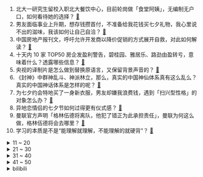 1. 北大一研究生留校入职北大餐饮中心，目前轮岗做「食堂阿姨」，无编制无户口，如何看待她的选择？ [:link:](https://www.zhihu.com/question/617910442)
2. 男友面临事业上升期，想存钱攒首付，不准备给我花钱买七夕礼物，我心里说不出的滋味，我该如何让自己自洽？ [:link:](https://www.zhihu.com/question/617745810)
3. 中国房地产报刊文，呼吁允许开发商以降价促销的方式展开自救，对此如何解读？ [:link:](https://www.zhihu.com/question/618392209)
4. 十天内 10 家 TOP50 房企发盈利警告，碧桂园、雅居乐、路劲由盈转亏，意味着什么？透露哪些信息？ [:link:](https://www.zhihu.com/question/618390988)
5. 央视的译制片是怎么做到替换原语言，又保留背景声音的？ [:link:](https://www.zhihu.com/question/617127810)
6. 《封神》中群神乱斗、神派林立，那么，真实的中国神仙体系真有这么乱么？真实的中国神话体系是怎样的呢？ [:link:](https://www.zhihu.com/question/618258499)
7. 为七夕约会特地买了一身新衣服，男友却嫌我浪费钱，遇到「扫兴型性格」的对象怎么办？ [:link:](https://www.zhihu.com/question/617928143)
8. 异地恋情侣的七夕节如何过得更有仪式感？ [:link:](https://www.zhihu.com/question/614078672)
9. 曼联官方声明「格林伍德将离队，他犯了错正为此承担责任」，曼联为何这么做，格林伍德将会去哪里？ [:link:](https://www.zhihu.com/question/618481143)
10. 学习的本质是不是“能理解就理解，不能理解的就硬背”？ [:link:](https://www.zhihu.com/question/613033850)
<details>
<summary>11 ~ 20</summary>

11. AR战队闯进Ti12正赛，如何评价及如何预期他们今年的Ti表现？ [:link:](https://www.zhihu.com/question/618448661)
12. 海关总署决定自 8 月 21 日起暂停台湾地区芒果输入大陆，还有哪些信息值得关注？会产生哪些影响？ [:link:](https://www.zhihu.com/question/618381078)
13. 韩国 8 月前 20 天出口同比下降 16.5％，贸易逆差35.66亿美元，下降的原因是什么？ [:link:](https://www.zhihu.com/question/618347699)
14. 乌克兰就接收F16战机取得重大突破，相关细节你怎么看？ [:link:](https://www.zhihu.com/question/618344442)
15. 如果《英雄联盟》一个英雄，血量无限，但是没有升级属性成长，没有技能，不能出装备，强度如何? [:link:](https://www.zhihu.com/question/615005930)
16. 记者揭秘缅北偷渡者的黑监狱「卡院」，「这里为了钱没有任何底线」，关于境外网赌电诈还有哪些信息值得注意？ [:link:](https://www.zhihu.com/question/618368991)
17. 为什么洗碗机只是喷水却能洗干净？ [:link:](https://www.zhihu.com/question/617346278)
18. 8 月 21 日上海机场、白云机场双双逼近跌停，证代称运营正常，不清楚怎么回事，哪些信息值得关注？ [:link:](https://www.zhihu.com/question/618368044)
19. 央行和财政部酝酿第四轮债务置换方案，超 2 万亿债务限额空间打开，有哪些信息值得关注？ [:link:](https://www.zhihu.com/question/618364156)
20. 不夜城可以有很多，为什么西安大唐不夜城难以被复制？ [:link:](https://www.zhihu.com/question/617593249)
</details>
<details>
<summary>21 ~ 30</summary>

21. 24届秋招会更严峻吗？ [:link:](https://www.zhihu.com/question/614023332)
22. 同部门的同事说，他不在乎这份工作坐等被裁，现在副业是工资的两倍，有点嫉妒怎么办？ [:link:](https://www.zhihu.com/question/617182483)
23. 工资降低后，你最先降低了哪种消费？ [:link:](https://www.zhihu.com/question/609669003)
24. 如何评价赵本山、宋小宝主演的古装喜剧《鹊刀门传奇》？ [:link:](https://www.zhihu.com/question/617937437)
25. 刚到事业单位入职报道，领导将我拉入了工作群是否应该主动添加所有人的微信？ [:link:](https://www.zhihu.com/question/617241870)
26. 有哪些用过后觉得相见恨晚的「办公室神器」？ [:link:](https://www.zhihu.com/question/616074457)
27. 如果在《哈利波特》中新加入一个人物，你会加谁? [:link:](https://www.zhihu.com/question/534707123)
28. 为什么说每天至少走4000步可显著降低死亡风险，如何从医学角度解读？ [:link:](https://www.zhihu.com/question/617794207)
29. 现在工作那么难找，为啥互联网上「不爽就离职」的言论还这么多呢？这会不会对年轻人有误导？ [:link:](https://www.zhihu.com/question/617922051)
30. 都2023年了，让你花八九千买一款很重的「压手」折叠屏手机，会愿意吗？ [:link:](https://www.zhihu.com/question/618268175)
</details>
<details>
<summary>31 ~ 40</summary>

31. 养了宠物后给你最大的感触是什么？ [:link:](https://www.zhihu.com/question/618232536)
32. 《英雄联盟》什么英雄能扛住蛮王六级越塔强杀那一波？ [:link:](https://www.zhihu.com/question/546924601)
33. 董路带领中国足球小将0910出征西班牙9战7胜2平。国内同年龄段球队能否达到或者有过类似成绩？ [:link:](https://www.zhihu.com/question/616524899)
34. 多家头部公募基金公司、券商资管发布「自购」公告，如何解读？哪些信息值得关注？ [:link:](https://www.zhihu.com/question/618392020)
35. 开车高速路上，突遇大暴雨，司机要怎么做才安全？ [:link:](https://www.zhihu.com/question/607950128)
36. 北京加强管理电动三轮车，依规核发「京 C」号段摩托车号牌，如何看待此事？ [:link:](https://www.zhihu.com/question/618022701)
37. 日常通勤有哪些好用的防晒霜？ [:link:](https://www.zhihu.com/question/614183770)
38. 顾天之输光赌资后又被「内幕消息」诱惑借贷投资虚拟货币，《孤注一掷》中的套路到底是赌博还是诈骗？ [:link:](https://www.zhihu.com/question/616198914)
39. 8 月 LPR 报价出炉，1 年期降 10 个基点，5 年期利率维持不变，将产生哪些影响？ [:link:](https://www.zhihu.com/question/618346700)
40. TI12 预选赛 Aster 1:2 不敌 TB 遭淘汰，对此你有什么想说的？ [:link:](https://www.zhihu.com/question/618305658)
</details>
<details>
<summary>41 ~ 50</summary>

41. 女朋友生日和七夕相差一天，适合把这两个日子合并在同一天过吗？ [:link:](https://www.zhihu.com/question/616784855)
42. 感觉《长相思》中明明涂山璟更好，为什么大家都喜欢相柳？ [:link:](https://www.zhihu.com/question/615906144)
43. 日本宣布「核污水最早 8 月 24 日排海」，会如何影响海洋生态和人类健康？海鲜还能吃吗？ [:link:](https://www.zhihu.com/question/618479369)
44. 多城拟降低二套房首付比例，楼市优化政策持续出台，释放了哪些信号？ [:link:](https://www.zhihu.com/question/618357154)
45. 大学生八月份想出去旅游不知道去哪，能不能推荐一下性价比高景色优美的城市？ [:link:](https://www.zhihu.com/question/612018419)
46. 《原神》中，那维莱特、艾尔海森、钟离以及神里绫人，就目前的剧情来看，这四位角色塑造有何相同和不同之处？ [:link:](https://www.zhihu.com/question/617925525)
47. 每天早上强制开机的打工人可以吃些什么唤回活力呢？ [:link:](https://www.zhihu.com/question/617356677)
48. 有人在家锻炼就变成肌肉猛男的吗？ [:link:](https://www.zhihu.com/question/614929848)
49. 和同事一起做副业，会不会影响两人的关系？ [:link:](https://www.zhihu.com/question/617182466)
50. 2023 年，大学生笔记本电脑怎么选? [:link:](https://www.zhihu.com/question/615190421)
</details><details>
<summary>bilibili</summary>

</details>